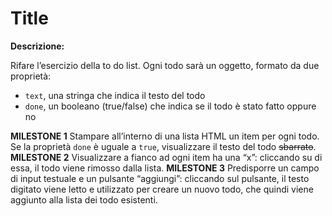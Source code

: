 Title
===
**Descrizione:**

Rifare l’esercizio della to do list.
Ogni todo sarà un oggetto, formato da due proprietà:
- `text`, una stringa che indica il testo del todo
- `done`, un booleano (true/false) che indica se il todo è stato fatto oppure no

**MILESTONE 1**
Stampare all’interno di una lista HTML un item per ogni todo.
Se la proprietà `done` è uguale a `true`, visualizzare il testo del todo ~~sbarrato~~.
**MILESTONE 2**
Visualizzare a fianco ad ogni item ha una “x”: cliccando su di essa, il todo viene rimosso dalla lista.
**MILESTONE 3**
Predisporre un campo di input testuale e un pulsante “aggiungi”: cliccando sul pulsante, il testo digitato viene letto e utilizzato per creare un nuovo todo, che quindi viene aggiunto alla lista dei todo esistenti.
